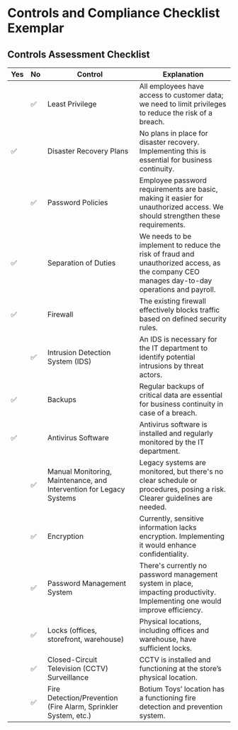 # Controls and Compliance Checklist Exemplar

## Controls Assessment Checklist

| Yes | No  | Control                                       | Explanation                                                                                                                   |
|----|-----|-----------------------------------------------|-------------------------------------------------------------------------------------------------------------------------------|
|    |  ✅ | Least Privilege                               | All employees have access to customer data; we need to limit privileges to reduce the risk of a breach.               |
| ✅ |     | Disaster Recovery Plans                      | No plans in place for disaster recovery. Implementing this is essential for business continuity.              |
|    |  ✅ | Password Policies                             | Employee password requirements are basic, making it easier for unauthorized access. We should strengthen these requirements.      |
| ✅ |     | Separation of Duties                          | We needs to be implement to reduce the risk of fraud and unauthorized access, as the company CEO manages day-to-day operations and payroll. |
| ✅ |     | Firewall                                      | The existing firewall effectively blocks traffic based on defined security rules.                                              |
|    |  ✅ | Intrusion Detection System (IDS)             | An IDS is necessary for the IT department to identify potential intrusions by threat actors.                                    |
| ✅ |     | Backups                                       | Regular backups of critical data are essential for business continuity in case of a breach.                                    |
| ✅ |     | Antivirus Software                             | Antivirus software is installed and regularly monitored by the IT department.                                                  |
|    |  ✅ | Manual Monitoring, Maintenance, and Intervention for Legacy Systems | Legacy systems are monitored, but there's no clear schedule or procedures, posing a risk. Clearer guidelines are needed. |
|    |  ✅ | Encryption                                    | Currently, sensitive information lacks encryption. Implementing it would enhance confidentiality.                             |
|    |  ✅ | Password Management System                   | There's currently no password management system in place, impacting productivity. Implementing one would improve efficiency.  |
|    |  ✅ | Locks (offices, storefront, warehouse)       | Physical locations, including offices and warehouse, have sufficient locks.                                                     |
|    |  ✅ | Closed-Circuit Television (CCTV) Surveillance | CCTV is installed and functioning at the store’s physical location.                                                            |
|    |  ✅ | Fire Detection/Prevention (Fire Alarm, Sprinkler System, etc.) | Botium Toys’ location has a functioning fire detection and prevention system.                                                |

